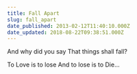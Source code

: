 ```yaml
---
title: Fall Apart
slug: fall_apart
date_published: 2013-02-12T11:40:10.000Z
date_updated: 2018-08-22T09:38:51.000Z
---
```


And why did you say That things shall fall?

To Love is to lose And to lose is to Die...
